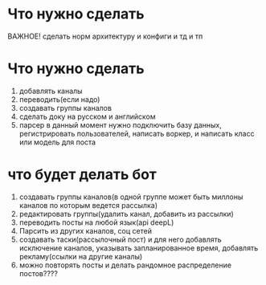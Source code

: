 # Что нужно сделать
ВАЖНОЕ!
сделать норм архитектуру и конфиги и тд и тп


# Что нужно сделать
1. добавлять каналы
2. переводить(если надо)
3. создавать группы каналов
4. сделать доку на русском и английском
5. парсер
в данный момент нужно подключить базу данных, регистрировать пользователей, написать воркер, и написать класс или модель для поста




# что будет делать бот
1. создавать группы каналов(в одной группе может быть миллоны каналов по которым ведется рассылка)
2. редактировать группы(удалить канал, добавить из рассылки)
3. переводить посты на любой язык(api deepL)
4. Парсить из других каналов, соц сетей
5. создавать таски(рассылочный пост) и для него добавлять исключение каналов, указывать запланированное время, добавлять рекламу(ссылки на другие каналы)
6. можно повторять посты и делать рандомное распределение постов????



